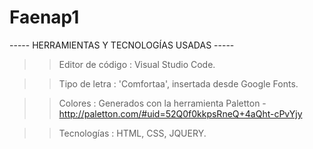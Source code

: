# Faenap1

-----     HERRAMIENTAS Y TECNOLOGÍAS USADAS     -----

>> Editor de código :  Visual Studio Code.

>> Tipo de letra :  'Comfortaa', insertada desde Google Fonts.

>> Colores :  Generados con la herramienta Paletton  -  http://paletton.com/#uid=52Q0f0kkpsRneQ+4aQht-cPvYjy

>> Tecnologías :  HTML, CSS, JQUERY.